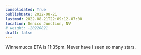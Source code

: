 ```yaml
---
consolidated: True
publishDate: 2022-08-21
lastmod: 2022-08-21T22:09:12-07:00
location: Denico Junction, NV
# weight: -20220821
draft: false
---
```

Winnemucca ETA is 11:35pm.  Never have I seen so many stars.
 